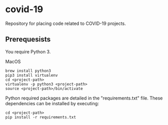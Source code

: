 # covid-19
Repository for placing code related to COVID-19 projects.

## Prerequesists

You require Python 3.

MacOS
```
brew install python3
pip3 install virtualenv
cd <project-path>
virtualenv -p python3 <project-path>
source <project-path>/bin/activate
```

Python required packages are detailed in the "requirements.txt" file. These
dependencies can be installed by executing:
```
cd <project-path>
pip install -r requirements.txt
```

